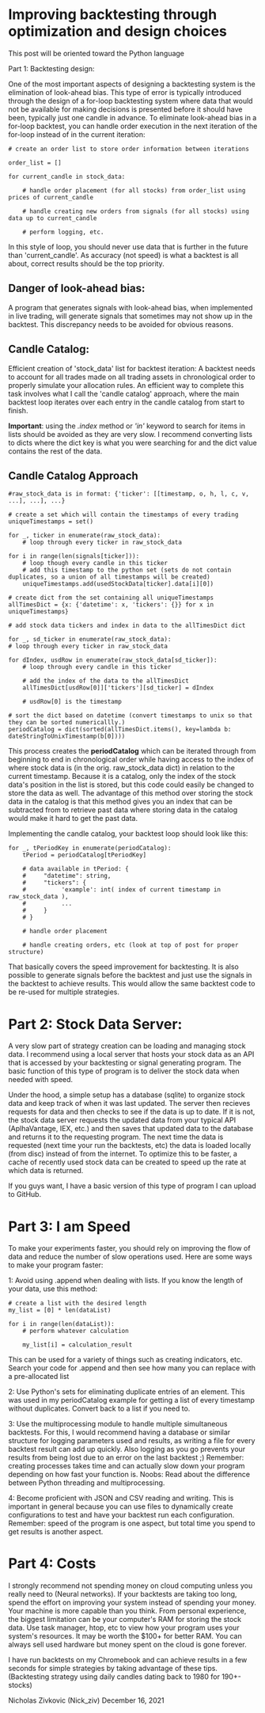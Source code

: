 
# Improving backtesting through optimization and design choices

This post will be oriented toward the Python language

Part 1: Backtesting design:

One of the most important aspects of designing a backtesting system is the elimination of look-ahead bias.  This type of error is typically introduced through the design of a for-loop backtesting system where data that would not be available for making decisions is presented before it should have been, typically just one candle in advance.  To eliminate look-ahead bias in a for-loop backtest, you can handle order execution in the next iteration of the for-loop instead of in the current iteration:

    # create an order list to store order information between iterations

    order_list = []

    for current_candle in stock_data:

	    # handle order placement (for all stocks) from order_list using prices of current_candle
	
	    # handle creating new orders from signals (for all stocks) using data up to current_candle
	
	    # perform logging, etc.

In this style of loop, you should never use data that is further in the future than 'current_candle'.  As accuracy (not speed) is what a backtest is all about, correct results should be the top priority.  

## Danger of look-ahead bias:
A program that generates signals with look-ahead bias, when implemented in live trading, will generate signals that sometimes may not show up in the backtest.  This discrepancy needs to be avoided for obvious reasons.

## Candle Catalog:

Efficient creation of 'stock_data' list for backtest iteration:
A backtest needs to account for all trades made on all trading assets in chronological order to properly simulate your allocation rules.  An efficient way to complete this task involves what I call the 'candle catalog' approach, where the main backtest loop iterates over each entry in the candle catalog from start to finish.

**Important**: using the *.index* method or *'in'* keyword to search for items in lists should be avoided as they are very slow.  I recommend converting lists to dicts where the dict key is what you were searching for and the dict value contains the rest of the data.

## Candle Catalog Approach

    #raw_stock_data is in format: {'ticker': [[timestamp, o, h, l, c, v, ...], ...], ...}

    # create a set which will contain the timestamps of every trading
    uniqueTimestamps = set()

    for _, ticker in enumerate(raw_stock_data):
        # loop through every ticker in raw_stock_data

    for i in range(len(signals[ticker])):
        # loop though every candle in this ticker
        # add this timestamp to the python set (sets do not contain duplicates, so a union of all timestamps will be created)
        uniqueTimestamps.add(usedStockData[ticker].data[i][0])  

    # create dict from the set containing all uniqueTimestamps
    allTimesDict = {x: {'datetime': x, 'tickers': {}} for x in uniqueTimestamps}

    # add stock data tickers and index in data to the allTimesDict dict

    for _, sd_ticker in enumerate(raw_stock_data):
	# loop through every ticker in raw_stock_data
	
    for dIndex, usdRow in enumerate(raw_stock_data[sd_ticker]):
    	# loop through every candle in this ticker
    	
    	# add the index of the data to the allTimesDict
        allTimesDict[usdRow[0]]['tickers'][sd_ticker] = dIndex

        # usdRow[0] is the timestamp

    # sort the dict based on datetime (convert timestamps to unix so that they can be sorted numericallly.)
    periodCatalog = dict(sorted(allTimesDict.items(), key=lambda b: dateStringToUnixTimestamp(b[0])))
        
This process creates the **periodCatalog** which can be iterated through from beginning to end in chronological order while having access to the index of where stock data is (in the orig. raw_stock_data dict) in relation to the current timestamp.  Because it is a catalog, only the index of the stock data's position in the list is stored, but this code could easily be changed to store the data as well.  The advantage of this method over storing the stock data in the catalog is that this method gives you an index that can be subtracted from to retrieve past data where storing data in the catalog would make it hard to get the past data.

Implementing the candle catalog, your backtest loop should look like this:

    for _, tPeriodKey in enumerate(periodCatalog):
        tPeriod = periodCatalog[tPeriodKey]
    
        # data available in tPeriod: {
        #     "datetime": string,
        #     "tickers": {
        #          'example': int( index of current timestamp in raw_stock_data ),
        #          ...
        #     }
        # }
    
        # handle order placement
    
        # handle creating orders, etc (look at top of post for proper structure)


That basically covers the speed improvement for backtesting.  It is also possible to generate signals before the backtest and just use the signals in the backtest to achieve results.  This would allow the same backtest code to be re-used for multiple strategies.


# Part 2: Stock Data Server:

A very slow part of strategy creation can be loading and managing stock data.  I recommend using a local server that hosts your stock data as an API that is accessed by your backtesting or signal generating program.  The basic function of this type of program is to deliver the stock data when needed with speed.  

Under the hood, a simple setup has a database (sqlite) to organize stock data and keep track of when it was last updated.  The server then recieves requests for data and then checks to see if the data is up to date.  If it is not, the stock data server requests the updated data from your typical API (AplhaVantage, IEX, etc.) and then saves that updated data to the database and returns it to the requesting program.  The next time the data is requested (next time your run the backtests, etc) the data is loaded locally (from disc) instead of from the internet.  To optimize this to be faster, a cache of recently used stock data can be created to speed up the rate at which data is returned.

If you guys want, I have a basic version of this type of program I can upload to GitHub.


# Part 3: I am Speed

To make your experiments faster, you should rely on improving the flow of data and reduce the number of slow operations used.  Here are some ways to make your program faster:

 

1: Avoid using .append when dealing with lists.  If you know the length of your data, use this method:

    # create a list with the desired length
    my_list = [0] * len(dataList)

    for i in range(len(dataList)):
    	# perform whatever calculation
    	
        my_list[i] = calculation_result
    
This can be used for a variety of things such as creating indicators, etc.  Search your code for .append and then see how many you can replace with a pre-allocated list

2: Use Python's sets for eliminating duplicate entries of an element.  This was used in my periodCatalog example for getting a list of every timestamp without duplicates.  Convert back to a list if you need to.

3: Use the multiprocessing module to handle multiple simultaneous backtests.  For this, I would recommend having a database or similar structure for logging parameters used and results, as writing a file for every backtest result can add up quickly.  Also logging as you go prevents your results from being lost due to an error on the last backtest ;)  Remember: creating processes takes time and can actually slow down your program depending on how fast your function is.  Noobs: Read about the difference between Python threading and multiprocessing.

4: Become proficient with JSON and CSV reading and writing.  This is important in general because you can use files to dynamically create configurations to test and have your backtest run each configuration.  Remember: speed of the program is one aspect, but total time you spend to get results is another aspect.


# Part 4: Costs

I strongly recommend not spending money on cloud computing unless you really need to (Neural networks).  If your backtests are taking too long, spend the effort on improving your system instead of spending your money.  Your machine is more capable than you think.  From personal experience, the biggest limitation can be your computer's RAM for storing the stock data.  Use task manager, htop, etc to view how your program uses your system's resources.  It may be worth the $100+ for better RAM.  You can always sell used hardware but money spent on the cloud is gone forever.


I have run backtests on my Chromebook and can achieve results in a few seconds for simple strategies by taking advantage of these tips. (Backtesting strategy using daily candles dating back to 1980 for 190+- stocks)

Nicholas Zivkovic (Nick_ziv) December 16, 2021
